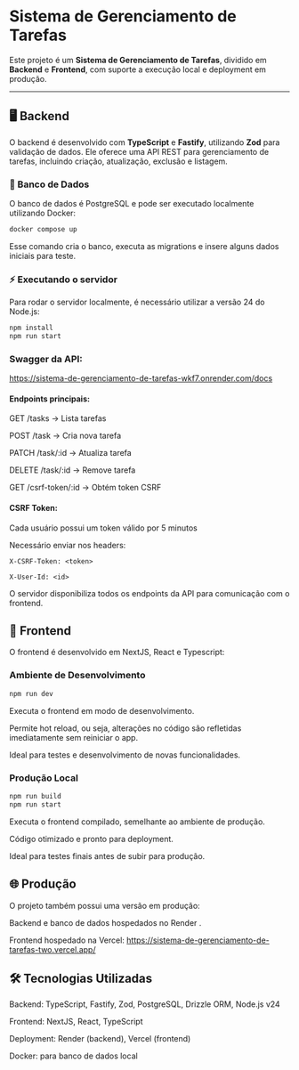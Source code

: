 # Sistema de Gerenciamento de Tarefas

Este projeto é um **Sistema de Gerenciamento de Tarefas**, dividido em **Backend** e **Frontend**, com suporte a execução local e deployment em produção.

---

## 🖥 Backend

O backend é desenvolvido com **TypeScript** e **Fastify**, utilizando **Zod** para validação de dados. Ele oferece uma API REST para gerenciamento de tarefas, incluindo criação, atualização, exclusão e listagem.

### 💾 Banco de Dados

O banco de dados é PostgreSQL e pode ser executado localmente utilizando Docker:

```bash
docker compose up
```

Esse comando cria o banco, executa as migrations e insere alguns dados iniciais para teste.

### ⚡ Executando o servidor

Para rodar o servidor localmente, é necessário utilizar a versão 24 do Node.js:

```bash
npm install
npm run start
```

### Swagger da API:
https://sistema-de-gerenciamento-de-tarefas-wkf7.onrender.com/docs

#### Endpoints principais:

GET    /tasks          → Lista tarefas 

POST   /task           → Cria nova tarefa

PATCH  /task/:id       → Atualiza tarefa

DELETE /task/:id       → Remove tarefa

GET    /csrf-token/:id → Obtém token CSRF



#### CSRF Token:

Cada usuário possui um token válido por 5 minutos

Necessário enviar nos headers:

`X-CSRF-Token: <token>`

`X-User-Id: <id>`

O servidor disponibiliza todos os endpoints da API para comunicação com o frontend.

## 📱 Frontend

O frontend é desenvolvido em NextJS, React e Typescript:

### Ambiente de Desenvolvimento

```bash
npm run dev
```
Executa o frontend em modo de desenvolvimento.

Permite hot reload, ou seja, alterações no código são refletidas imediatamente sem reiniciar o app.

Ideal para testes e desenvolvimento de novas funcionalidades.

### Produção Local

```bash
npm run build
npm run start
```
Executa o frontend compilado, semelhante ao ambiente de produção.

Código otimizado e pronto para deployment.

Ideal para testes finais antes de subir para produção.

## 🌐 Produção

O projeto também possui uma versão em produção:

Backend e banco de dados hospedados no Render
.

Frontend hospedado na Vercel: https://sistema-de-gerenciamento-de-tarefas-two.vercel.app/

## 🛠 Tecnologias Utilizadas

Backend: TypeScript, Fastify, Zod, PostgreSQL, Drizzle ORM, Node.js v24

Frontend: NextJS, React, TypeScript

Deployment: Render (backend), Vercel (frontend)

Docker: para banco de dados local
